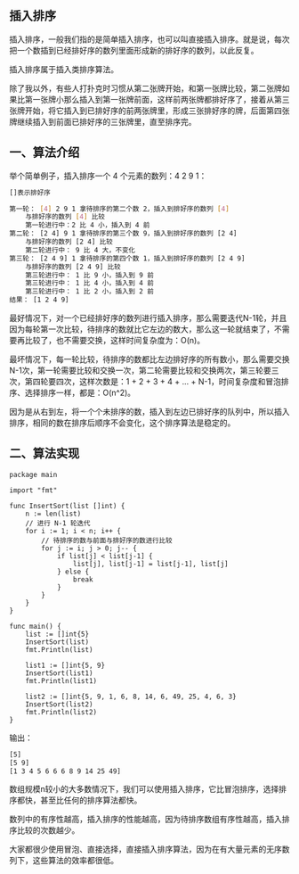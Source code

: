 

插入排序
-------------
插入排序，一般我们指的是简单插入排序，也可以叫直接插入排序。就是说，每次把一个数插到已经排好序的数列里面形成新的排好序的数列，以此反复。

插入排序属于插入类排序算法。

除了我以外，有些人打扑克时习惯从第二张牌开始，和第一张牌比较，第二张牌如果比第一张牌小那么插入到第一张牌前面，这样前两张牌都排好序了，接着从第三张牌开始，将它插入到已排好序的前两张牌里，形成三张排好序的牌，后面第四张牌继续插入到前面已排好序的三张牌里，直至排序完。


一、算法介绍
-------------
举个简单例子，插入排序一个 4 个元素的数列：4 2 9 1：
```sh
[]表示排好序

第一轮： [4] 2 9 1 拿待排序的第二个数 2，插入到排好序的数列 [4]
    与排好序的数列 [4] 比较
    第一轮进行中：2 比 4 小，插入到 4 前
第二轮： [2 4] 9 1 拿待排序的第三个数 9，插入到排好序的数列 [2 4]
    与排好序的数列 [2 4] 比较
    第二轮进行中： 9 比 4 大，不变化
第三轮： [2 4 9] 1 拿待排序的第四个数 1，插入到排好序的数列 [2 4 9]
    与排好序的数列 [2 4 9] 比较
    第三轮进行中： 1 比 9 小，插入到 9 前
    第三轮进行中： 1 比 4 小，插入到 4 前
    第三轮进行中： 1 比 2 小，插入到 2 前
结果： [1 2 4 9]
```

最好情况下，对一个已经排好序的数列进行插入排序，那么需要迭代N-1轮，并且因为每轮第一次比较，待排序的数就比它左边的数大，那么这一轮就结束了，不需要再比较了，也不需要交换，这样时间复杂度为：O(n)。

最坏情况下，每一轮比较，待排序的数都比左边排好序的所有数小，那么需要交换N-1次，第一轮需要比较和交换一次，第二轮需要比较和交换两次，第三轮要三次，第四轮要四次，这样次数是：1 + 2 + 3 + 4 + ... + N-1，时间复杂度和冒泡排序、选择排序一样，都是：O(n^2)。

因为是从右到左，将一个个未排序的数，插入到左边已排好序的队列中，所以插入排序，相同的数在排序后顺序不会变化，这个排序算法是稳定的。



二、算法实现
-------------
```golang
package main

import "fmt"

func InsertSort(list []int) {
    n := len(list)
    // 进行 N-1 轮迭代
    for i := 1; i < n; i++ {
        // 待排序的数与前面与排好序的数进行比较
        for j := i; j > 0; j-- {
            if list[j] < list[j-1] {
                list[j], list[j-1] = list[j-1], list[j]
            } else {
                break
            }
        }
    }
}

func main() {
    list := []int{5}
    InsertSort(list)
    fmt.Println(list)

    list1 := []int{5, 9}
    InsertSort(list1)
    fmt.Println(list1)

    list2 := []int{5, 9, 1, 6, 8, 14, 6, 49, 25, 4, 6, 3}
    InsertSort(list2)
    fmt.Println(list2)
}
```

输出：
```sh
[5]
[5 9]
[1 3 4 5 6 6 6 8 9 14 25 49]
```

数组规模n较小的大多数情况下，我们可以使用插入排序，它比冒泡排序，选择排序都快，甚至比任何的排序算法都快。

数列中的有序性越高，插入排序的性能越高，因为待排序数组有序性越高，插入排序比较的次数越少。

大家都很少使用冒泡、直接选择，直接插入排序算法，因为在有大量元素的无序数列下，这些算法的效率都很低。